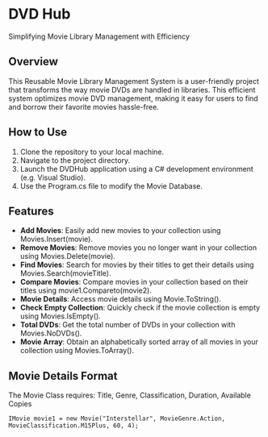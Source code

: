 # DVD Hub
Simplifying Movie Library Management with Efficiency

## Overview
This Reusable Movie Library Management System is a user-friendly project that 
transforms the way movie DVDs are handled in libraries. This efficient system 
optimizes movie DVD management, making it easy for users to find and borrow 
their favorite movies hassle-free.

## How to Use

1.  Clone the repository to your local machine.
2.  Navigate to the project directory.
3.  Launch the DVDHub application using a C# development environment (e.g. Visual Studio).
4.  Use the Program.cs file to modify the Movie Database.

## Features
- **Add Movies**: Easily add new movies to your collection using Movies.Insert(movie).
- **Remove Movies**: Remove movies you no longer want in your collection using Movies.Delete(movie).
- **Find Movies**: Search for movies by their titles to get their details using Movies.Search(movieTitle).
- **Compare Movies**: Compare movies in your collection based on their titles using movie1.Compareto(movie2).
- **Movie Details**: Access movie details using Movie.ToString().
- **Check Empty Collection**: Quickly check if the movie collection is empty using Movies.IsEmpty().
- **Total DVDs**: Get the total number of DVDs in your collection with Movies.NoDVDs().
- **Movie Array**: Obtain an alphabetically sorted array of all movies in your collection using Movies.ToArray().

## Movie Details Format
The Movie Class requires: Title, Genre, Classification, Duration, Available Copies

~~~
IMovie movie1 = new Movie("Interstellar", MovieGenre.Action, MovieClassification.M15Plus, 60, 4);
~~~
